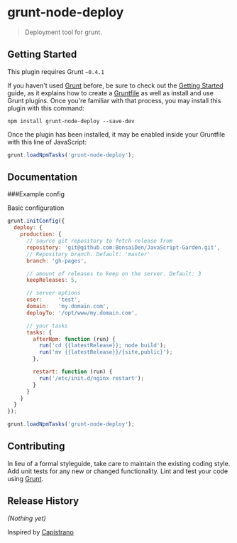 # grunt-node-deploy

> Deployment tool for grunt.

## Getting Started
This plugin requires Grunt `~0.4.1`

If you haven't used [Grunt](http://gruntjs.com/) before, be sure to check out the [Getting Started](http://gruntjs.com/getting-started) guide, as it explains how to create a [Gruntfile](http://gruntjs.com/sample-gruntfile) as well as install and use Grunt plugins. Once you're familiar with that process, you may install this plugin with this command:

```shell
npm install grunt-node-deploy --save-dev
```

Once the plugin has been installed, it may be enabled inside your Gruntfile with this line of JavaScript:

```js
grunt.loadNpmTasks('grunt-node-deploy');
```

## Documentation

###Example config

Basic configuration

```js
grunt.initConfig({
  deploy: {
    production: {
      // source git repository to fetch release from
      repository: 'git@github.com:BonsaiDen/JavaScript-Garden.git',
      // Repository branch. Default: 'master'
      branch: 'gh-pages',

      // amount of releases to keep on the server. Default: 3
      keepReleases: 5,

      // server options
      user:     'test',
      domain:   'my.domain.com',
      deployTo: '/opt/www/my.domain.com',

      // your tasks
      tasks: {
        afterNpm: function (run) {
          run('cd {{latestRelease}}; node build');
          run('mv {{latestRelease}}/{site,public}');
        },

        restart: function (run) {
          run('/etc/init.d/nginx restart');
        }
      }
    }
  }
});

grunt.loadNpmTasks('grunt-node-deploy');
```

## Contributing
In lieu of a formal styleguide, take care to maintain the existing coding style. Add unit tests for any new or changed functionality. Lint and test your code using [Grunt](http://gruntjs.com/).

## Release History
_(Nothing yet)_

Inspired by [Capistrano](https://github.com/capistrano/capistrano)
